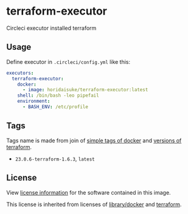 # terraform-executor
Circleci executor installed terraform

## Usage

Define executor in `.circleci/config.yml` like this:

```yaml
executors:
  terraform-executor:
    docker:
      - image: horidaisuke/terraform-executor:latest
    shell: /bin/bash -leo pipefail
    environment:
      - BASH_ENV: /etc/profile
```

## Tags

Tags name is made from join of [simple tags of docker](https://hub.docker.com/_/docker) and [versions of terraform](https://github.com/hashicorp/terraform/tags).

* `23.0.6-terraform-1.6.3`, `latest`

## License

View [license information](https://github.com/horidaisuke/terraform-executor/blob/main/LICENSE) for the software contained in this image.

This license is inherited from licenses of [library/docker](https://hub.docker.com/_/docker) and [terraform](https://github.com/hashicorp/terraform/blob/main/LICENSE).
